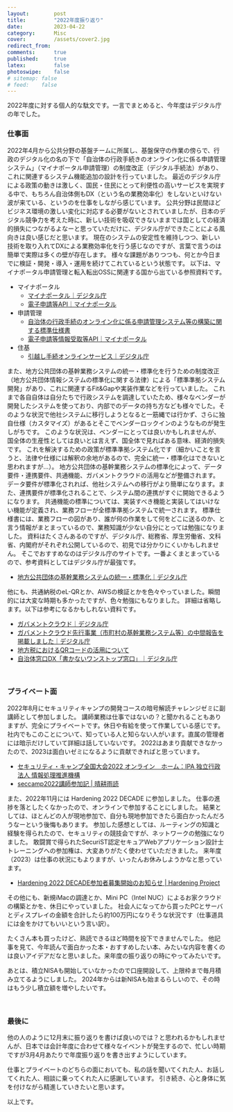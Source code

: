 ```yaml
---
layout:        post
title:         "2022年度振り返り"
date:          2023-04-22
category:      Misc
cover:         /assets/cover2.jpg
redirect_from:
comments:      true
published:     true
latex:         false
photoswipe:    false
# sitemap: false
# feed:    false
---
```


2022年度に対する個人的な駄文です。一言でまとめると、今年度はデジタル庁の年でした。

### 仕事面

2022年4月から公共分野の基盤チームに所属し、基盤保守の作業の傍らで、行政のデジタル化の名の下で「自治体の行政手続きのオンライン化に係る申請管理システム」（マイナポータル申請管理）の制度改正（デジタル手続法）があり、これに関連するシステム機能追加の設計を行っていました。
最近のデジタル庁による政策の動きは激しく、国民・住民にとって利便性の高いサービスを実現する中で、もちろん自治体側もDX（という名の業務効率化）をしないといけない波が来ている、というのを仕事をしながら感じています。
公共分野は民間ほどビジネス環境の激しい変化に対応する必要がないとされていましたが、日本のデジタル競争力を考えた時に、新しい技術を吸収できないままでは国としての経済的損失につながるよなーと思っていただけに、デジタル庁ができたことによる風向きは良い感じだと思います。
現在のシステムの安定性を維持しつつ、新しい技術を取り入れてDXによる業務効率化を行う感じなのですが、言葉で言うのは簡単で実際は多くの壁が存在します。
様々な課題がありつつも、何とか今日までに検証・開発・導入・運用を続けてこれているという状態です。
以下は、マイナポータル申請管理と転入転出OSSに関連する国から出ている参照資料です。

- マイナポータル
    - [マイナポータル｜デジタル庁](https://www.digital.go.jp/policies/myna_portal/)
    - [電子申請等API｜マイナポータル](https://myna.go.jp/html/api/eshinsei/index.html)
- 申請管理
    - [自治体の行政手続のオンライン化に係る申請管理システム等の構築に関する標準仕様書](https://www.soumu.go.jp/main_content/000857920.pdf)
    - [電子申請等情報受取等API｜マイナポータル](https://myna.go.jp/html/api/receiveinfo/index.html)
- 住基
    - [引越し手続オンラインサービス｜デジタル庁](https://www.digital.go.jp/policies/moving_onestop_service/)

また、地方公共団体の基幹業務システムの統一・標準化を行うための制度改正（地方公共団体情報システムの標準化に関する法律）による「標準準拠システム開発」があり、これに関連するFit&Gapや実装作業などを行っていました。
これまで各自自体は自分たちで行政システムを調達していたため、様々なベンダーが開発したシステムを使っており、内部でのデータの持ち方なども様々でした。そのような状況で他社システムに移行しようとなると一筋縄では行かず、さらに独自仕様（カスタマイズ）があるとそこでベンダーロックインのようなものが発生しがちです。
このような状況は、ベンダーにとっては良いかもしれませんが、国全体の生産性としては良いとは言えず、国全体で見ればある意味、経済的損失です。
これを解決するための政策が標準準拠システム化です（細かいことを言うと、法律や仕様には解釈の余地があるので、完全に統一・標準化はできないと思われますが...）。
地方公共団体の基幹業務システムの標準化によって、データ要件・連携要件、共通機能、ガバメントクラウドの活用などが整備されます。
データ要件が標準化されれば、他社システムへの移行がより簡単になります。また、連携要件が標準化されることで、システム間の連携がすぐに開始できるようになります。
共通機能の標準については、実装すべき機能と実装してはいけない機能が定義され、業務フローが全標準準拠システムで統一されます。
標準仕様書には、業務フローの図があり、誰が何の作業をして何をどこに送るのか、と言う情報がまとまっているので、業務知識が少ない自分にとっては勉強になりました。
資料はたくさんあるのですが、デジタル庁、総務省、厚生労働省、文科省、内閣府がそれぞれ公開しているので、初見では分かりにくいかもしれません。
そこでおすすめなのはデジタル庁のサイトです。一番よくまとまっているので、参考資料としてはデジタル庁が最強です。

- [地方公共団体の基幹業務システムの統一・標準化｜デジタル庁](https://www.digital.go.jp/policies/local_governments/)

他にも、共通納税のeL-QRとか、AWSの検証とかを色々やっていました。瞬間的には大変な時期も多かったですが、色々勉強にもなりました。
詳細は省略します。以下は参考になるかもしれない資料です。

- [ガバメントクラウド｜デジタル庁](https://www.digital.go.jp/policies/gov_cloud/)
- [ガバメントクラウド先行事業（市町村の基幹業務システム等）の中間報告を掲載しました｜デジタル庁](https://www.digital.go.jp/news/ZYzU5DYY/)
- [地方税におけるQRコードの活用について](https://www.soumu.go.jp/main_content/000771201.pdf)
- [自治体窓口DX「書かないワンストップ窓口」｜デジタル庁](https://www.digital.go.jp/policies/cs-dx/)

<br>

### プライベート面

2022年8月にセキュリティキャンプの開発コースの暗号解読チャレンジゼミに副講師として参加しました。
講師業務は仕事ではないの？と聞かれることもありますが、完全にプライベートです。休日や有給を使って作業している感じです。
社内でもこのことについて、知っている人と知らない人がいます。直属の管理者には暗示だけしていて詳細は話していないです。
2022はあまり貢献できなかったので、2023は面白いゼミになるように貢献できればと思っています。

- [セキュリティ・キャンプ全国大会2022 オンライン　ホーム：IPA 独立行政法人 情報処理推進機構](https://warp.ndl.go.jp/info:ndljp/pid/12446699/www.ipa.go.jp/jinzai/camp/2022/zenkoku2022_index.html)
- [seccamp2022講師参加記 \| 晴耕雨読](/blog/misc/seccamp2022)

また、2022年11月には Hardening 2022 DECADE に参加しました。
仕事の進捗を落としたくなかったので、オンラインで参加することにしました。
結果としては、ほとんどの人が現地参加で、自分も現地参加できたら面白かったんだろうなーという後悔もあります。
参加した感想としては、ルーティングの知識と経験を得られたので、セキュリティの競技会ですが、ネットワークの勉強になりました。
敢闘賞で得られたSecuriST認定セキュアWebアプリケーション設計士トレーニングへの参加権は、大変ありがたく使わせていただきました。
来年度（2023）は仕事の状況にもよりますが、いったんお休みしようかなと思っています。

- [Hardening 2022 DECADE参加者募集開始のお知らせ \| Hardening Project](https://wasforum.jp/2022/08/hardening-decade-2022/)

その他にも、新規iMacの調達とか、Mini PC（Intel NUC）によるお家クラウドの構築とかを、休日にやっていました。
社会人になってから買ったPCとサーバとディスプレイの金額を合計したら約100万円になりそうな状況です（仕事道具には金をかけてもいいという言い訳）。

たくさん本も買ったけど、熟読できるほど時間を投下できませんでした。
他記事を見て、今年読んで面白かった本・おすすめしたい本、みたいな内容を書くのは良いアイデアだなと思いました。来年度の振り返りの時にやってみたいです。

あとは、積立NISAも開始していなかったので口座開設して、上限枠まで毎月積み立てるようにしました。
2024年からは新NISAも始まるらしいので、その時はもう少し積立額を増やしたいです。

<br>

### 最後に

他の人のように12月末に振り返りを書けば良いのでは？と思われるかもしれませんが、日本では会計年度に合わせて様々なイベントが発生するので、忙しい時期ですが3月4月あたりで年度振り返りを書き出すようにしています。

仕事とプライベートのどちらの面においても、私の話を聞いてくれた人、お話してくれた人、相談に乗ってくれた人に感謝しています。
引き続き、心と身体に気を付けながら精進していきたいと思います。

以上です。
